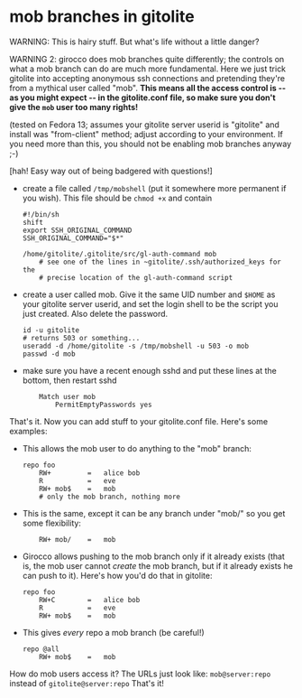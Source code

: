 # mob branches in gitolite

WARNING: This is hairy stuff.  But what's life without a little danger?

WARNING 2: girocco does mob branches quite differently; the controls on what a
mob branch can do are much more fundamental.  Here we just trick gitolite into
accepting anonymous ssh connections and pretending they're from a mythical
user called "mob".  **This means all the access control is -- as you might
expect -- in the gitolite.conf file, so make sure you don't give the `mob`
user too many rights!**

(tested on Fedora 13; assumes your gitolite server userid is "gitolite" and
install was "from-client" method; adjust according to your environment.  If
you need more than this, you should not be enabling mob branches anyway ;-)

[hah!  Easy way out of being badgered with questions!]

  * create a file called `/tmp/mobshell` (put it somewhere more permanent if
    you wish).  This file should be `chmod +x` and contain

        #!/bin/sh
        shift
        export SSH_ORIGINAL_COMMAND
        SSH_ORIGINAL_COMMAND="$*"

        /home/gitolite/.gitolite/src/gl-auth-command mob
            # see one of the lines in ~gitolite/.ssh/authorized_keys for the
            # precise location of the gl-auth-command script

  * create a user called mob.  Give it the same UID number and `$HOME` as your
    gitolite server userid, and set the login shell to be the script you just
    created.  Also delete the password.

        id -u gitolite
        # returns 503 or something...
        useradd -d /home/gitolite -s /tmp/mobshell -u 503 -o mob
        passwd -d mob

  * make sure you have a recent enough sshd and put these lines at the bottom,
    then restart sshd

            Match user mob
                PermitEmptyPasswords yes

That's it.  Now you can add stuff to your gitolite.conf file.  Here's some
examples:

  * This allows the mob user to do anything to the "mob" branch:

        repo foo
            RW+         =   alice bob
            R           =   eve
            RW+ mob$    =   mob
            # only the mob branch, nothing more

  * This is the same, except it can be any branch under "mob/" so you get some
    flexibility:

            RW+ mob/    =   mob

  * Girocco allows pushing to the mob branch only if it already exists (that
    is, the mob user cannot *create* the mob branch, but if it already exists
    he can push to it).  Here's how you'd do that in gitolite:

        repo foo
            RW+C        =   alice bob
            R           =   eve
            RW+ mob$    =   mob

  * This gives *every* repo a mob branch (be careful!)

        repo @all
            RW+ mob$    =   mob

How do mob users access it?  The URLs just look like: `mob@server:repo`
instead of `gitolite@server:repo` That's it!
